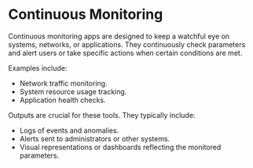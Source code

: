 # Continuous Monitoring

Continuous monitoring apps are designed to keep a watchful eye on systems, networks, or applications. They continuously check parameters and alert users or take specific actions when certain conditions are met.

Examples include:

- Network traffic monitoring.
- System resource usage tracking.
- Application health checks.

Outputs are crucial for these tools. They typically include:

- Logs of events and anomalies.
- Alerts sent to administrators or other systems.
- Visual representations or dashboards reflecting the monitored parameters.
